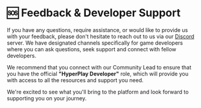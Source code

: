# 🆘 Feedback & Developer Support

If you have any questions, require assistance, or would like to provide us with your feedback, please don't hesitate to reach out to us via our [Discord](https://discord.gg/hyperplay) server. We have designated channels specifically for game developers where you can ask questions, seek support and connect with fellow developers.

We recommend that you connect with our Community Lead to ensure that you have the official **"HyperPlay Developer"** role, which will provide you with access to all the resources and support you need.

We're excited to see what you'll bring to the platform and look forward to supporting you on your journey.
